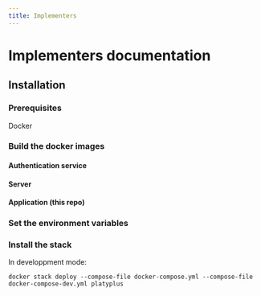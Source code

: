 ```yaml
---
title: Implementers
---
```


# Implementers documentation

## Installation

### Prerequisites

Docker

### Build the docker images

#### Authentication service

#### Server

#### Application (this repo)

### Set the environment variables

### Install the stack

In developpment mode:

```
docker stack deploy --compose-file docker-compose.yml --compose-file docker-compose-dev.yml platyplus
```
